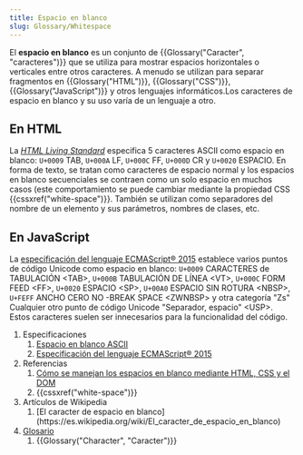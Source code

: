 ```yaml
---
title: Espacio en blanco
slug: Glossary/Whitespace
---
```


El **espacio en blanco** es un conjunto de {{Glossary("Caracter", "caracteres")}} que se utiliza para mostrar espacios horizontales o verticales entre otros caracteres. A menudo se utilizan para separar fragmentos en {{Glossary("HTML")}}, {{Glossary("CSS")}}, {{Glossary("JavaScript")}} y otros lenguajes informáticos.Los caracteres de espacio en blanco y su uso varía de un lenguaje a otro.

## En HTML

La [_HTML Living Standard_](https://html.spec.whatwg.org/) especifica 5 caracteres ASCII como espacio en blanco: `U+0009` TAB, `U+000A` LF, `U+000C` FF, `U+000D` CR y `U+0020` ESPACIO. En forma de texto, se tratan como caracteres de espacio normal y los espacios en blanco secuenciales se contraen como un solo espacio en muchos casos (este comportamiento se puede cambiar mediante la propiedad CSS {{cssxref("white-space")}}. También se utilizan como separadores del nombre de un elemento y sus parámetros, nombres de clases, etc.

## En JavaScript

La [especificación del lenguaje ECMAScript® 2015](https://www.ecma-international.org/ecma-262/6.0/#sec-white-space) establece varios puntos de código Unicode como espacio en blanco: `U+0009` CARACTERES de TABULACIÓN \<TAB>, `U+000B` TABULACIÓN DE LÍNEA \<VT>, `U+000C` FORM FEED \<FF>, `U+0020` ESPACIO \<SP>, `U+00A0` ESPACIO SIN ROTURA \<NBSP>, `U+FEFF` ANCHO CERO NO -BREAK SPACE \<ZWNBSP> y otra categoría "Zs" Cualquier otro punto de código Unicode "Separador, espacio" \<USP>. Estos caracteres suelen ser innecesarios para la funcionalidad del código.

<section id="Quick_links">
 <ol>
  <li>Especificaciones
   <ol>
    <li><a href="https://infra.spec.whatwg.org/#ascii-whitespace">Espacio en blanco ASCII</a></li>
    <li><a href="https://www.ecma-international.org/ecma-262/6.0/#sec-white-space">Especificación del lenguaje ECMAScript® 2015</a></li>
   </ol>
  </li>
  <li>Referencias
   <ol>
    <li><a href="/es/docs/Web/API/Document_Object_Model/Whitespace">Cómo se manejan los espacios en blanco mediante HTML, CSS y el DOM</a></li>
    <li>{{cssxref("white-space")}}</li>
   </ol>
  </li>
  <li>Artículos de Wikipedia
   <ol>
    <li>[El caracter de espacio en blanco](https://es.wikipedia.org/wiki/El_caracter_de_espacio_en_blanco)</li>
   </ol>
  </li>
  <li><a href="/es/docs/Glossary">Glosario</a>
   <ol>
    <li>{{Glossary("Character", "Caracter")}}</li>
   </ol>
  </li>
 </ol>
</section>
